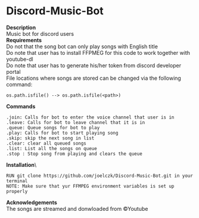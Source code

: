 # Discord-Music-Bot
**Description**\
Music bot for discord users\
**Requirements**\
Do not that the song bot can only play songs with English title\
Do note that user has to install FFPMEG for this code to work together with youtube-dl\
Do note that user has to generate his/her token from discord developer portal\
File locations where songs are stored can be changed via the following command:
```
os.path.isfile() --> os.path.isfile(<path>)
```
**Commands**
```
.join: Calls for bot to enter the voice channel that user is in
.leave: Calls for bot to leave channel that it is in
.queue: Queue songs for bot to play
.play: Calls for bot to start playing song
.skip: skip the next song in list
.clear: clear all queued songs
.list: List all the songs on queue
.stop : Stop song from playing and clears the queue
```

**Installation**\
```
RUN git clone https://github.com/joelczk/Discord-Music-Bot.git in your terminal
NOTE: Make sure that yur FFMPEG environment variables is set up properly
```
**Acknowledgements**\
The songs are streamed and donwloaded from ©Youtube
